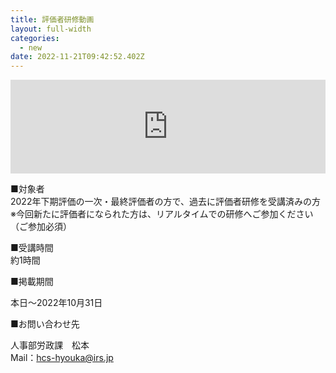 ```yaml
---
title: 評価者研修動画
layout: full-width
categories:
  - new
date: 2022-11-21T09:42:52.402Z
---
```

<iframe src="https://player.vimeo.com/video/750265779?h=0512249193" width="100%" frameborder="0" allowfullscreen="allowfullscreen"></iframe>



<!--StartFragment-->

■対象者\
2022年下期評価の一次・最終評価者の方で、過去に評価者研修を受講済みの方\
※今回新たに評価者になられた方は、リアルタイムでの研修へご参加ください（ご参加必須）

<!--EndFragment-->

<!--StartFragment-->

■受講時間\
約1時間

<!--EndFragment-->



<!--StartFragment-->

■掲載期間

本日～2022年10月31日

<!--EndFragment-->



<!--StartFragment-->

■お問い合わせ先

人事部労政課　松本\
Mail：[hcs-hyouka@irs.jp](mailto:hcs-hyouka@irs.jp)

<!--EndFragment-->